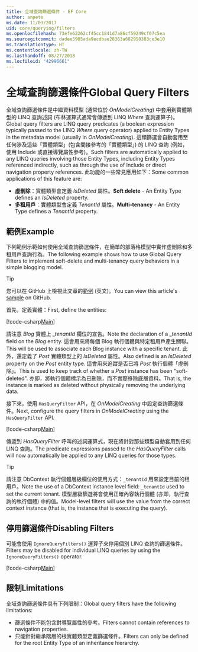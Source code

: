 ```yaml
---
title: 全域查詢篩選條件 - EF Core
author: anpete
ms.date: 11/03/2017
uid: core/querying/filters
ms.openlocfilehash: 73efe62262cf45cc1841d7a86cf59249cf07c5ea
ms.sourcegitcommit: dadee5905ada9ecdbae28363a682950383ce3e10
ms.translationtype: HT
ms.contentlocale: zh-TW
ms.lasthandoff: 08/27/2018
ms.locfileid: "42996661"
---
```

# <a name="global-query-filters"></a><span data-ttu-id="9047a-102">全域查詢篩選條件</span><span class="sxs-lookup"><span data-stu-id="9047a-102">Global Query Filters</span></span>

<span data-ttu-id="9047a-103">全域查詢篩選條件是中繼資料模型 (通常位於 *OnModelCreating*) 中套用到實體類型的 LINQ 查詢述詞 (布林運算式通常會傳遞到 LINQ *Where* 查詢運算子)。</span><span class="sxs-lookup"><span data-stu-id="9047a-103">Global query filters are LINQ query predicates (a boolean expression typically passed to the LINQ *Where* query operator) applied to Entity Types in the metadata model (usually in *OnModelCreating*).</span></span> <span data-ttu-id="9047a-104">這類篩選會自動套用至任何涉及這些「實體類型」(包含間接參考的「實體類型」) 的 LINQ 查詢 (例如，使用 Include 或直接導覽屬性參考)。</span><span class="sxs-lookup"><span data-stu-id="9047a-104">Such filters are automatically applied to any LINQ queries involving those Entity Types, including Entity Types referenced indirectly, such as through the use of Include or direct navigation property references.</span></span> <span data-ttu-id="9047a-105">此功能的一些常見應用如下：</span><span class="sxs-lookup"><span data-stu-id="9047a-105">Some common applications of this feature are:</span></span>

* <span data-ttu-id="9047a-106">**虛刪除**：實體類型會定義 *IsDeleted* 屬性。</span><span class="sxs-lookup"><span data-stu-id="9047a-106">**Soft delete** - An Entity Type defines an *IsDeleted* property.</span></span>
* <span data-ttu-id="9047a-107">**多租用戶**：實體類型會定義 *TenantId* 屬性。</span><span class="sxs-lookup"><span data-stu-id="9047a-107">**Multi-tenancy** - An Entity Type defines a *TenantId* property.</span></span>

## <a name="example"></a><span data-ttu-id="9047a-108">範例</span><span class="sxs-lookup"><span data-stu-id="9047a-108">Example</span></span>

<span data-ttu-id="9047a-109">下列範例示範如何使用全域查詢篩選條件，在簡單的部落格模型中實作虛刪除和多租用戶查詢行為。</span><span class="sxs-lookup"><span data-stu-id="9047a-109">The following example shows how to use Global Query Filters to implement soft-delete and multi-tenancy query behaviors in a simple blogging model.</span></span>

> [!TIP]
> <span data-ttu-id="9047a-110">您可以在 GitHub 上檢視此文章的[範例](https://github.com/aspnet/EntityFrameworkCore/tree/master/samples/QueryFilters) \(英文\)。</span><span class="sxs-lookup"><span data-stu-id="9047a-110">You can view this article's [sample](https://github.com/aspnet/EntityFrameworkCore/tree/master/samples/QueryFilters) on GitHub.</span></span>

<span data-ttu-id="9047a-111">首先，定義實體：</span><span class="sxs-lookup"><span data-stu-id="9047a-111">First, define the entities:</span></span>

[!code-csharp[Main](../../../efcore-repo/samples/QueryFilters/Program.cs#Entities)]

<span data-ttu-id="9047a-112">請注意 _Blog_ 實體上 __tenantId_ 欄位的宣告。</span><span class="sxs-lookup"><span data-stu-id="9047a-112">Note the declaration of a __tenantId_ field on the _Blog_ entity.</span></span> <span data-ttu-id="9047a-113">這會用來將每個 Blog 執行個體與特定租用戶產生關聯。</span><span class="sxs-lookup"><span data-stu-id="9047a-113">This will be used to associate each Blog instance with a specific tenant.</span></span> <span data-ttu-id="9047a-114">此外，還定義了 _Post_ 實體類型上的 _IsDeleted_ 屬性。</span><span class="sxs-lookup"><span data-stu-id="9047a-114">Also defined is an _IsDeleted_ property on the _Post_ entity type.</span></span> <span data-ttu-id="9047a-115">這會用來追蹤是否已將 _Post_ 執行個體「虛刪除」。</span><span class="sxs-lookup"><span data-stu-id="9047a-115">This is used to keep track of whether a _Post_ instance has been "soft-deleted".</span></span> <span data-ttu-id="9047a-116">亦即，將執行個體標示為已刪除，而不實際移除底層資料。</span><span class="sxs-lookup"><span data-stu-id="9047a-116">That is, the instance is marked as deleted without physically removing the underlying data.</span></span>

<span data-ttu-id="9047a-117">接下來，使用 ```HasQueryFilter``` API，在 _OnModelCreating_ 中設定查詢篩選條件。</span><span class="sxs-lookup"><span data-stu-id="9047a-117">Next, configure the query filters in _OnModelCreating_ using the ```HasQueryFilter``` API.</span></span>

[!code-csharp[Main](../../../efcore-repo/samples/QueryFilters/Program.cs#Configuration)]

<span data-ttu-id="9047a-118">傳遞到 _HasQueryFilter_ 呼叫的述詞運算式，現在將針對那些類型自動套用到任何 LINQ 查詢。</span><span class="sxs-lookup"><span data-stu-id="9047a-118">The predicate expressions passed to the _HasQueryFilter_ calls will now automatically be applied to any LINQ queries for those types.</span></span>

> [!TIP]
> <span data-ttu-id="9047a-119">請注意 DbContext 執行個體層級欄位的使用方式：```_tenantId``` 用來設定目前的租用戶。</span><span class="sxs-lookup"><span data-stu-id="9047a-119">Note the use of a DbContext instance level field: ```_tenantId``` used to set the current tenant.</span></span> <span data-ttu-id="9047a-120">模型層級篩選將會使用正確內容執行個體 (亦即，執行查詢的執行個體) 中的值。</span><span class="sxs-lookup"><span data-stu-id="9047a-120">Model-level filters will use the value from the correct context instance (that is, the instance that is executing the query).</span></span>

## <a name="disabling-filters"></a><span data-ttu-id="9047a-121">停用篩選條件</span><span class="sxs-lookup"><span data-stu-id="9047a-121">Disabling Filters</span></span>

<span data-ttu-id="9047a-122">可能會使用 ```IgnoreQueryFilters()``` 運算子來停用個別 LINQ 查詢的篩選條件。</span><span class="sxs-lookup"><span data-stu-id="9047a-122">Filters may be disabled for individual LINQ queries by using the ```IgnoreQueryFilters()``` operator.</span></span>

[!code-csharp[Main](../../../efcore-repo/samples/QueryFilters/Program.cs#IgnoreFilters)]

## <a name="limitations"></a><span data-ttu-id="9047a-123">限制</span><span class="sxs-lookup"><span data-stu-id="9047a-123">Limitations</span></span>

<span data-ttu-id="9047a-124">全域查詢篩選條件具有下列限制：</span><span class="sxs-lookup"><span data-stu-id="9047a-124">Global query filters have the following limitations:</span></span>

* <span data-ttu-id="9047a-125">篩選條件不能包含對導覽屬性的參考。</span><span class="sxs-lookup"><span data-stu-id="9047a-125">Filters cannot contain references to navigation properties.</span></span>
* <span data-ttu-id="9047a-126">只能針對繼承階層的根實體類型定義篩選條件。</span><span class="sxs-lookup"><span data-stu-id="9047a-126">Filters can only be defined for the root Entity Type of an inheritance hierarchy.</span></span>
